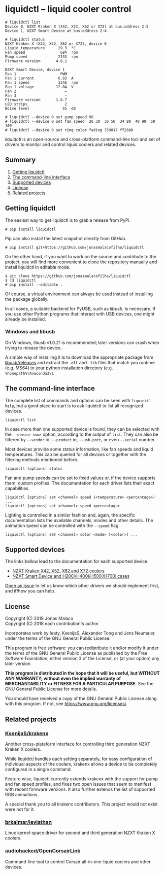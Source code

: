 # liquidctl – liquid cooler control

```
# liquidctl list
Device 0, NZXT Kraken X (X42, X52, X62 or X72) at bus:address 2:5
Device 1, NZXT Smart Device at bus:address 2:4

# liquidctl status
NZXT Kraken X (X42, X52, X62 or X72), device 0
Liquid temperature      29.3  °C
Fan speed                684  rpm
Pump speed              2133  rpm
Firmware version       4.0.2

NZXT Smart Device, device 1
Fan 1                    PWM
Fan 1 current           0.03  A
Fan 1 speed             1346  rpm
Fan 1 voltage          12.04  V
Fan 2                      —
Fan 3                      —
Firmware version       1.0.7
LED strips                 2
Noise level               55  dB

# liquidctl --device 0 set pump speed 90
# liquidctl --device 0 set fan speed  20 30  30 50  34 80  40 90  50 100
# liquidctl --device 0 set ring color fading 350017 ff2608
```

*liquidctl* is an open-source and cross-platform command-line tool and set of drivers to monitor and control liquid coolers and related devices.

<!-- stop here for PyPI -->

## Summary

1. [Getting liquidctl](#getting-liquidctl)
2. [The command-line interface](#the-command-line-interface)
3. [Supported devices](#supported-devices)
4. [License](#license)
6. [Related projects](#related-projects)


## Getting liquidctl

The easiest way to get liquidctl is to grab a release from PyPI.

```
# pip install liquidctl
```

Pip can also install the latest snapshot directly from GitHub.

```
# pip install git+https://github.com/jonasmalacofilho/liquidctl
```

On the other hand, if you want to work on the source and contribute to the project, you will find more convenient to clone the repository manually and install liquidctl in editable mode.

```
$ git clone https://github.com/jonasmalacofilho/liquidctl
$ cd liquidctl
# pip install --editable .
```

Of course, a virtual environment can always be used instead of installing the package globally.

In all cases, a suitable backend for PyUSB, such as *libusb*, is necessary.  If you use other Python programs that interact with USB devices, one might already be installed.

### Windows and libusb

On Windows, libusb v1.0.21 is recommended; later versions can crash when trying to release the device.

A simple way of installing it is to download the appropriate package from [libusb/releases](https://github.com/libusb/libusb/releases) and extract the `.dll` and `.lib` files that match you runtime (e.g. MS64) to your python installation directory (e.g. `%homepath%\Anaconda3\`).


## The command-line interface

The complete list of commands and options can be seen with `liquidctl --help`, but a good place to start is to ask liquidctl to list all recognized devices.

```
liquidctl list
```

In case more than one supported device is found, they can be selected with the `--device <no>` option, according to the output of `list`.  They can also be filtered by `--vendor` id, `--product` id, `--usb-port`, or even `--serial` number.

Most devices provide some status information, like fan speeds and liquid temperatures.  This can be queried for all devices or together with the filtering methods mentioned before.

```
liquidctl [options] status
```

Fan and pump speeds can be set to fixed values or, if the device supports them, custom profiles.  The documentation for each driver lists their exact capabilities.

```
liquidctl [options] set <channel> speed (<temperature> <percentage>) ...
liquidctl [options] set <channel> speed <percentage>
```

Lighting is controlled in a similar fashion and, again, the specific documentation lists the available channels, modes and other details.  The animation speed can be controlled with the `--speed` flag.

```
liquidctl [options] set <channel> color <mode> [<color>] ...
```


## Supported devices

The links bellow lead to the documentation for each supported device:

 - [NZXT Kraken X42, X52, X62 and X72 coolers](docs/nzxt-kraken-x-3rd-generation.md)
 - [NZXT Smart Device and H200i/H400i/H500i/H700i cases](docs/nzxt-smart-device.md)

[Open an issue][newissue] to let us know which other drivers we should implement first, and if/how you can help.


## License

Copyright (C) 2018  Jonas Malaco  
Copyright (C) 2018  each contribution's author

Incorporates work by leaty, KsenijaS, Alexander Tong and Jens Neumaier, under
the terms of the GNU General Public License.

This program is free software: you can redistribute it and/or modify
it under the terms of the GNU General Public License as published by
the Free Software Foundation, either version 3 of the License, or
(at your option) any later version.

**This program is distributed in the hope that it will be useful,
but WITHOUT ANY WARRANTY; without even the implied warranty of
MERCHANTABILITY or FITNESS FOR A PARTICULAR PURPOSE.**  See the
GNU General Public License for more details.

You should have received a copy of the GNU General Public License
along with this program.  If not, see <https://www.gnu.org/licenses/>.


## Related projects

### [KsenijaS/krakenx](https://github.com/KsenijaS/krakenx)

Another cross-plataform interface for controlling third generation NZXT Kraken X coolers.

While liquidctl handles each setting separately, for easy configuration of individual aspects of the coolers, krakenx allows a device to be completely configured in a single command.

Feature wise, liquidctl currently extends krakenx with the support for pump and fan speed profiles, and fixes two open issues that seem to manifest with recent firmware versions.  It also further extends the list of supported RGB animations.

A special thank you to all krakenx contributors.  This project would not exist were not for it.

### [brkalmar/leviathan](https://github.com/brkalmar/leviathan)

Linux kernel-space driver for second and third generation NZXT Kraken X coolers.

### [audiohacked/OpenCorsairLink](https://github.com/audiohacked/OpenCorsairLink)

Command-line tool to control Corsair all-in-one liquid coolers and other devices.


<!-- helper links -->
[newissue]: https://github.com/jonasmalacofilho/liquidctl/issues/new
